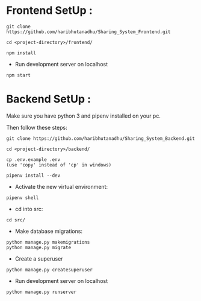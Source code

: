 # Frontend SetUp :

```
git clone https://github.com/haribhutanadhu/Sharing_System_Frontend.git

cd <project-directory>/frontend/

npm install
```
- Run development server on localhost
``` 
npm start
```
# Backend SetUp :

Make sure you have python 3 and pipenv installed on your pc.

Then follow these steps:

```
git clone https://github.com/haribhutanadhu/Sharing_System_Backend.git

cd <project-directory>/backend/

cp .env.example .env
(use 'copy' instead of 'cp' in windows)
```

```
pipenv install --dev
```

- Activate the new virtual environment:

```
pipenv shell
```

- cd into src:

```
cd src/
```

- Make database migrations:

```
python manage.py makemigrations
python manage.py migrate
```

- Create a superuser

```
python manage.py createsuperuser
```

- Run development server on localhost

```
python manage.py runserver
```
